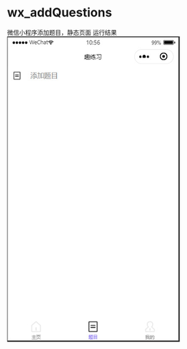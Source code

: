# wx_addQuestions
微信小程序添加题目，静态页面
运行结果  
![Image text](https://github.com/Carloin/wx_addQuestions/blob/master/runimages/1enter.jpg)

